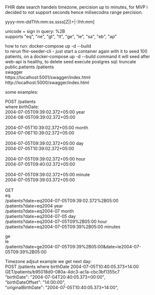 FHIR date search handels timezone, percision up to minutes, for MVP i decided to not support seconds hence milisecodns range percision.<br>

yyyy-mm-ddThh:mm:ss.ssss[Z|(+|-)hh:mm]<br>

unicode + sign in query: %2B<br>
supports "eq", "ne", "gt", "lt", "ge", "le", "sa", "eb", "ap"<br>

how to run: docker-compose up -d --build<br>
to rerun fhir-seeder-cli - just start a container again with it to seed 100 patients, on a docker-compose up -d --build command it will seed after web-api is healthy, to delete seed execute postgres sql: truncate public.patients /patients<br>
swagger<br>
https://localhost:5001/swagger/index.html<br>
http://localhost:5000/swagger/index.html<br>

some examples:<br>

POST /patients<br>
where birthDate:<br>
2004-07-05T09:39:02.372+05:00 year<br>
2004-08-05T09:39:02.372+05:00<br>
<br>
2004-07-05T10:39:02.372+05:00 month<br>
2004-07-06T10:39:02.372+05:00<br>
<br>
2004-07-05T09:39:02.372+05:00 day<br>
2004-07-05T10:39:02.372+05:00<br>
<br>
2004-07-05T09:39:02.372+05:00 hour<br>
2004-07-05T09:40:02.372+05:00<br>
<br>
2004-07-05T09:39:02.372+05:00 minute<br>
2004-07-05T09:39:03.372+05:00<br>
<br>
GET<br>
eq<br>
/patients?date=eq2004-07-05T09:39:02.372%2B05:00<br>
/patients?date=eq2004 year<br>
/patients?date=eq2004-07 month<br>
/patients?date=eq2004-07-05 day<br>
/patients?date=eq2004-07-05T09%2B05:00 hour<br>
/patients?date=eq2004-07-05T09:39%2B05:00 minutes<br>

ge<br>
le<br>
/patients?date=ge2004-07-05T09:39%2B05:00&date=le2004-07-05T09:39%2B05:00<br>

Timezone adjsut example we get next day:<br>
POST /patients where birthDate 2004-07-05T10:40:05.373+14:00<br>
GET/patients/b95018d0-080a-4dc3-ac1a-cbc3bf1355c7<br>
        "birthDate": "2004-07-04T20:40:05.373+00:00",<br>
        "birthDateOffset": "14:00:00",<br>
        "originalBirthDate": "2004-07-05T10:40:05.373+14:00",<br>
